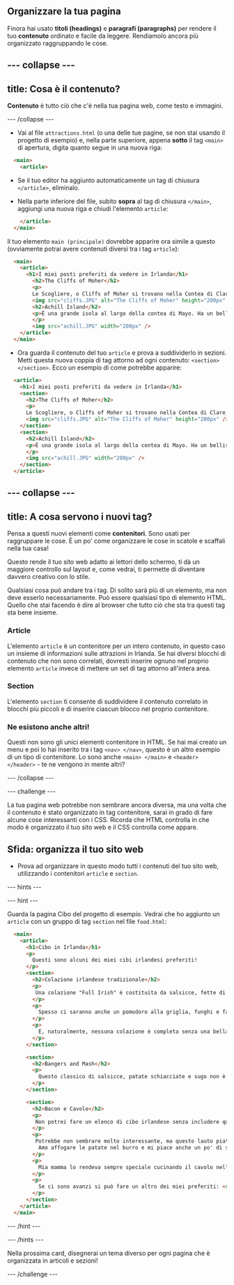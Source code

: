 ## Organizzare la tua pagina

Finora hai usato **titoli (headings)** e **paragrafi (paragraphs)** per rendere il tuo **contenuto** ordinato e facile da leggere. Rendiamolo ancora più organizzato raggruppando le cose.

## \--- collapse \---

## title: Cosa è il contenuto?

**Contenuto** è tutto ciò che c'è nella tua pagina web, come testo e immagini.

\--- /collapse \---

+ Vai al file `attractions.html` (o una delle tue pagine, se non stai usando il progetto di esempio) e, nella parte superiore, appena **sotto** il tag `<main>` di apertura, digita quanto segue in una nuova riga: 

```html
  <main>
    <article>
```

+ Se il tuo editor ha aggiunto automaticamente un tag di chiusura `</article>`, eliminalo.

+ Nella parte inferiore del file, subito **sopra** al tag di chiusura `</main>`, aggiungi una nuova riga e chiudi l'elemento `article`:

```html
    </article>
  </main>
```

Il tuo elemento `main (principale)` dovrebbe apparire ora simile a questo (ovviamente potrai avere contenuti diversi tra i tag `article`):

```html
  <main>
    <article>
      <h1>I miei posti preferiti da vedere in Irlanda</h1>
        <h2>The Cliffs of Moher</h2>
        <p>
        Le Scogliere, o Cliffs of Moher si trovano nella Contea di Clare, da dove vengo. Guarda che spettacolo!</p>
        <img src="cliffs.JPG" alt="The Cliffs of Moher" height="200px" />
        <h2>Achill Island</h2>
        <p>È una grande isola al largo della contea di Mayo. Ha un bellissimo paesaggio selvaggio di montagne, torbiere e scogliere.
        </p>
        <img src="achill.JPG" width="200px" />
    </article>
  </main>
```

+ Ora guarda il contenuto del tuo `article` e prova a suddividerlo in sezioni. Metti questa nuova coppia di tag attorno ad ogni contenuto: `<section> </section>`. Ecco un esempio di come potrebbe apparire:

```html
  <article>
    <h1>I miei posti preferiti da vedere in Irlanda</h1>
    <section>
      <h2>The Cliffs of Moher</h2>
      <p>
      Le Scogliere, o Cliffs of Moher si trovano nella Contea di Clare, da dove vengo. Guarda che spettacolo!</p>
      <img src="cliffs.JPG" alt="The Cliffs of Moher" height="200px" />
    </section>
    <section>
      <h2>Achill Island</h2>
      <p>È una grande isola al largo della contea di Mayo. Ha un bellissimo paesaggio selvaggio di montagne, torbiere e scogliere.
      </p>
      <img src="achill.JPG" width="200px" />
    </section>
  </article>
```

## \--- collapse \---

## title: A cosa servono i nuovi tag?

Pensa a questi nuovi elementi come **contenitori**. Sono usati per raggruppare le cose. È un po' come organizzare le cose in scatole e scaffali nella tua casa!

Questo rende il tuo sito web adatto ai lettori dello schermo, ti dà un maggiore controllo sul layout e, come vedrai, ti permette di diventare davvero creativo con lo stile.

Qualsiasi cosa può andare tra i tag. Di solito sarà più di un elemento, ma non deve esserlo necessariamente. Può essere qualsiasi tipo di elemento HTML. Quello che stai facendo è dire al browser che tutto ciò che sta tra questi tag sta bene insieme.

### Article

L'elemento `article` è un contenitore per un intero contenuto, in questo caso un insieme di informazioni sulle attrazioni in Irlanda. Se hai diversi blocchi di contenuto che non sono correlati, dovresti inserire ognuno nel proprio elemento `article` invece di mettere un set di tag attorno all'intera area.

### Section

L'elemento `section` ti consente di suddividere il contenuto correlato in blocchi più piccoli e di inserire ciascun blocco nel proprio contenitore.

### Ne esistono anche altri!

Questi non sono gli unici elementi contenitore in HTML. Se hai mai creato un menu e poi lo hai inserito tra i tag `<nav> </nav>`, questo è un altro esempio di un tipo di contenitore. Lo sono anche `<main> </main>` e `<header> </header>` - te ne vengono in mente altri?

\--- /collapse \---

\--- challenge \---

La tua pagina web potrebbe non sembrare ancora diversa, ma una volta che il contenuto è stato organizzato in tag contenitore, sarai in grado di fare alcune cose interessanti con i CSS. Ricorda che HTML controlla in che modo è organizzato il tuo sito web e il CSS controlla come appare.

## Sfida: organizza il tuo sito web

+ Prova ad organizzare in questo modo tutti i contenuti del tuo sito web, utilizzando i contenitori `article` e `section`. 

\--- hints \---

\--- hint \---

Guarda la pagina Cibo del progetto di esempio. Vedrai che ho aggiunto un `article` con un gruppo di tag `section` nel file `food.html`:

```html
  <main>
    <article>
      <h1>Cibo in Irlanda</h1>
      <p>
        Questi sono alcuni dei miei cibi irlandesi preferiti!
      </p>  
      <section>
        <h2>Colazione irlandese tradizionale</h2>
        <p>
         Una colazione "Full Irish" è costituita da salsicce, fette di bacon, uova, sanguinaccio, pudding e toast.
        </p>
        <p>
          Spesso ci saranno anche un pomodoro alla griglia, funghi e fagioli stufati.
        </p>
        <p>
          E, naturalmente, nessuna colazione è completa senza una bella tazza di tè!
        </p>
      </section>

      <section>
        <h2>Bangers and Mash</h2>
        <p>
          Questo classico di salsicce, patate schiacciate e sugo non è unico dell'Irlanda, ma ciò che lo rende speciale sono le salsicce irlandesi. La maggior parte dei Paesi ha il suo modo di fare le salsicce e queste sono una delle cose che mi manca di casa quando sono in viaggio!
        </p>
      </section>

      <section>
        <h2>Bacon e Cavolo</h2>
        <p>
         Non potrei fare un elenco di cibo irlandese senza includere questo piatto veramente tradizionale!
        </p>
        <p>
         Potrebbe non sembrare molto interessante, ma questo lauto piatto a base di prosciutto bollito, patate e cavolo verde è gustoso e saziante.
          Amo affogare le patate nel burro e mi piace anche un po' di senape con il bacon.
        </p>
        <p>
          Mia mamma lo rendeva sempre speciale cucinando il cavolo nell'acqua in cui il prosciutto era bollito.
        </p>
        <p>
          Se ci sono avanzi si può fare un altro dei miei preferiti: <strong>cavolo fritto</strong>!
        </p>
      </section>
    </article>     
  </main>
```

\--- /hint \---

\--- /hints \---

Nella prossima card, disegnerai un tema diverso per ogni pagina che è organizzata in articoli e sezioni!

\--- /challenge \---